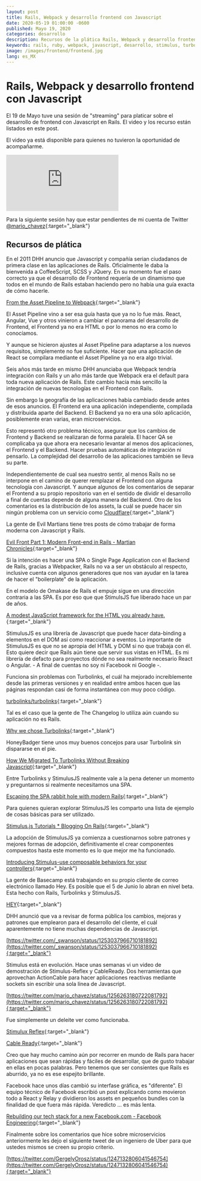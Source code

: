 ```yaml
---
layout: post
title: Rails, Webpack y desarrollo frontend con Javascript
date: 2020-05-19 01:00:00 -0600
published: Mayo 19, 2020
categories: desarrollo
description: Recursos de la plática Rails, Webpack y desarrollo frontend con Javascript
keywords: rails, ruby, webpack, javascript, desarrollo, stimulus, turbolink
image: /images/frontend/frontend.jpg
lang: es_MX
---
```

# Rails, Webpack y desarrollo frontend con Javascript

El 19 de Mayo tuve una sesión de "streaming" para platicar sobre el desarrollo de frontend con Javascript en Rails. El video y los recurso están listados en este post.

El video ya está disponible para quienes no tuvieron la oportunidad de acompañarme.

<div class="aspect-w-16 aspect-h-9">
  <iframe src="https://www.youtube.com/embed/maFimVOh3b4" frameborder="0" allow="accelerometer; autoplay; encrypted-media; gyroscope; picture-in-picture" allowfullscreen></iframe>
</div>

Para la siguiente sesión hay que estar pendientes de mi cuenta de Twitter [@mario_chavez](https://twitter.com/mario_chavez){:target="_blank"}

## Recursos de plática
En el 2011 DHH anuncio que Javascript y compañía serian ciudadanos de primera clase en las aplicaciones de Rails. Oficialmente le daba la bienvenida a CoffeeScript, SCSS y JQuery. En su momento fue el paso correcto ya que el desarrollo de Frontend requería de un dinamismo que todos en el mundo de Rails estaban haciendo pero no había una guía exacta de cómo hacerle.

[From the Asset Pipeline to Webpack](https://mariochavez.io/desarrollo/2020/05/19/from-the-asset-pipeline-to-webpack.html){:target="_blank"}

El Asset Pipeline vino a ser esa guía hasta que ya no lo fue más. React, Angular, Vue y otros vinieron a cambiar el panorama del desarrollo de Frontend, el Frontend ya no era HTML o por lo menos no era como lo conocíamos.

Y aunque se hicieron ajustes al Asset Pipeline para adaptarse a los nuevos requisitos, simplemente no fue suficiente. Hacer que una aplicación de React se compilara mediante el Asset Pipeline ya no era algo trivial.

Seis años más tarde en mismo DHH anunciaba que Webpack tendría integración con Rails y un año más tarde que Webpack era el default para toda nueva aplicación de Rails. Este cambio hacía más sencillo la integración de nuevas tecnologías en el Frontend con Rails.

Sin embargo la geografía de las aplicaciones había cambiado desde antes de esos anuncios. El Frontend era una aplicación independiente, compilada y distribuida aparte del Backend. El Backend ya no era una sólo aplicación, posiblemente eran varias, eran microservicios.

Esto representó otro problema técnico, asegurar que los cambios de Frontend y Backend se realizaran de forma paralela. El hacer QA se complicaba ya que ahora era necesario levantar al menos dos aplicaciones, el Frontend y el Backend. Hacer pruebas automáticas de integración ni pensarlo. La complejidad del desarrollo de las aplicaciones también se lleva su parte.

Independientemente de cual sea nuestro sentir, al menos Rails no se interpone en el camino de querer remplazar el Frontend con alguna tecnología con Javascript. Y aunque algunos de los comentarios de separar el Frontend a su propio repositorio van en el sentido de dividir el desarrollo a final de cuentas depende de alguna manera del Backend. Otro de los comentarios es la distribución de los assets, la cuál se puede hacer sin ningún problema con un servicio como [Cloudflare](https://www.cloudflare.com/){:target="_blank"}

La gente de Evil Martians tiene tres posts de cómo trabajar de forma moderna con Javascript y Rails.

[Evil Front Part 1: Modern Front-end in Rails - Martian Chronicles](https://evilmartians.com/chronicles/evil-front-part-1){:target="_blank"}

Si la intención es hacer una SPA o Single Page Application con el Backend de Rails, gracias a Webpacker, Rails no va a ser un obstáculo al respecto, inclusive cuenta con algunos generadores que nos van ayudar en la tarea de hacer el "boilerplate" de la aplicación.

En el modelo de Omakase de Rails el empuje sigue en una dirección contraria a las SPA. Es por eso que  que StimulsJS fue liberado hace un par de años.

[A modest JavaScript framework for the HTML you already have.](https://stimulusjs.org/){:target="_blank"}

StimulusJS es una librería de Javascript que puede hacer data-binding a elementos en el DOM así como reaccionar a eventos. Lo importante de StimulusJS es que no se apropia del HTML y DOM si no que trabaja con él. Esto quiere decir que Rails aún tiene que servir sus vistas en HTML. Es mi librería de defacto para proyectos dónde no sea realmente necesario React o Angular. - A final de cuentas no soy ni Facebook ni Google -.

Funciona sin problemas con Turbolinks, el cuál ha mejorado increíblemente desde las primeras versiones y en realidad entre ambos hacen que las páginas respondan casi de forma instantánea con muy poco código.

[turbolinks/turbolinks](https://github.com/turbolinks/turbolinks){:target="_blank"}

Tal es el caso que la gente de The Changelog lo utiliza aún cuando su aplicación no es Rails.

[Why we chose Turbolinks](https://changelog.com/posts/why-we-chose-turbolinks){:target="_blank"}

HoneyBadger tiene unos muy buenos concejos para usar Turbolink sin dispararse en el pie.

[How We Migrated To Turbolinks Without Breaking Javascript](https://www.honeybadger.io/blog/turbolinks/){:target="_blank"}

Entre Turbolinks y StimulusJS realmente vale a la pena detener un momento y preguntarnos si realmente necesitamos una SPA.

[Escaping the SPA rabbit hole with modern Rails](https://medium.com/@jmanrubia/escaping-the-spa-rabbit-hole-with-turbolinks-903f942bf52c){:target="_blank"}

Para quienes quieran explorar StimulusJS les comparto una lista de ejemplo de cosas básicas para ser utilizado.

[Stimulus.js Tutorials * Blogging On Rails](https://onrails.blog/stimulus-js-tutorials/){:target="_blank"}

La adopción de StimulusJS ya comienza a cuestionarnos sobre patrones y mejores formas de adopción, definitivamente el crear componentes compuestos hasta este momento es lo que mejor me ha funcionado.

[Introducing Stimulus-use composable behaviors for your controllers](https://dev.to/adrienpoly/introducing-stimulus-use-composable-behaviors-for-your-controllers-mlc){:target="_blank"}

La gente de Basecamp está trabajando en su propio cliente de correo electrónico llamado Hey. Es posible que el 5 de Junio lo abran en nivel beta. Esta hecho con Rails, Turbolinks y StimulusJS.

[HEY](https://hey.com/){:target="_blank"}

DHH anunció que va a revisar de forma pública los cambios, mejoras y patrones que emplearon para el desarrollo del cliente, el cuál aparentemente no tiene muchas dependencias de Javascript.

[https://twitter.com/_swanson/status/1253037966710181892](https://twitter.com/_swanson/status/1253037966710181892){:target="_blank"}

Stimulus está en evolución. Hace unas semanas vi un video de demostración de Stimulus-Reflex y CableReady. Dos herramientas que aprovechan ActionCable para hacer aplicaciones reactivas mediante sockets sin escribir una sola línea de Javascript.

[https://twitter.com/mario_chavez/status/1256263180722081792](https://twitter.com/mario_chavez/status/1256263180722081792){:target="_blank"}

Fue simplemente un deleite ver como funcionaba.

[Stimulux Reflex](https://docs.stimulusreflex.com/){:target="_blank"}

[Cable Ready](https://cableready.stimulusreflex.com/){:target="_blank"}

Creo que hay mucho camino aún por recorrer en mundo de Rails para hacer aplicaciones que sean rápidas y fáciles de desarrollar, que de gusto trabajar en ellas en pocas palabras. Pero tenemos que ser consientes que Rails es aburrido, ya no es ese espejito brillante.

Facebook hace unos días cambió su interfase gráfica, es "diferente". El equipo técnico de Facebook escribió un post explicando como movieron todo a React y Relay y dividieron los assets en pequeños bundles con la finalidad de que fuera más rápida. Veredicto ... es más lenta.

[Rebuilding our tech stack for a new Facebook.com - Facebook Engineering](https://engineering.fb.com/web/facebook-redesign/){:target="_blank"}

Finalmente sobre los comentarios que hice sobre microservicios anteriormente les dejo el siguiente tweet de un ingeniero de Uber para que ustedes mismos se creen su propio criterio.

[https://twitter.com/GergelyOrosz/status/1247132806041546754](https://twitter.com/GergelyOrosz/status/1247132806041546754){:target="_blank"}
